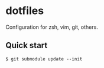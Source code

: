 dotfiles
========

Configuration for zsh, vim, git, others.

Quick start
-----------

`$ git submodule update --init` 
